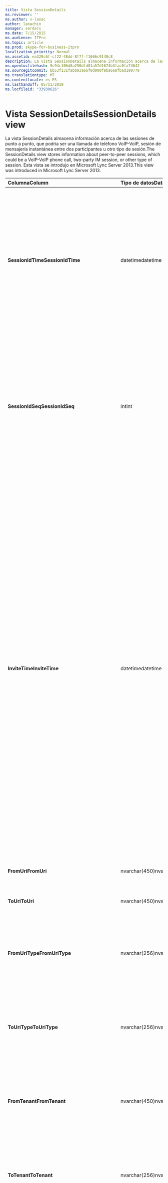 ```yaml
---
title: Vista SessionDetails
ms.reviewer: ''
ms.author: v-lanac
author: lanachin
manager: serdars
ms.date: 7/15/2015
ms.audience: ITPro
ms.topic: article
ms.prod: skype-for-business-itpro
localization_priority: Normal
ms.assetid: ea328c6f-cf22-48dd-8f7f-f1666c9148c8
description: La vista SessionDetails almacena información acerca de las sesiones de punto a punto, que podría ser una llamada de teléfono VoIP-VoIP, sesión de mensajería instantánea entre dos participantes u otro tipo de sesión. Esta vista se introdujo en Microsoft Lync Server 2013.
ms.openlocfilehash: 9c94c106d8a290dfd81a57d1674b3fac0fa74642
ms.sourcegitcommit: bb53f131fabb03a66f0d000f8ba668fbad190778
ms.translationtype: MT
ms.contentlocale: es-ES
ms.lasthandoff: 05/11/2019
ms.locfileid: "33930626"
---
```

# <a name="sessiondetails-view"></a><span data-ttu-id="d4def-104">Vista SessionDetails</span><span class="sxs-lookup"><span data-stu-id="d4def-104">SessionDetails view</span></span>
 
<span data-ttu-id="d4def-105">La vista SessionDetails almacena información acerca de las sesiones de punto a punto, que podría ser una llamada de teléfono VoIP-VoIP, sesión de mensajería instantánea entre dos participantes u otro tipo de sesión.</span><span class="sxs-lookup"><span data-stu-id="d4def-105">The SessionDetails view stores information about peer-to-peer sessions, which could be a VoIP-VoIP phone call, two-party IM session, or other type of session.</span></span> <span data-ttu-id="d4def-106">Esta vista se introdujo en Microsoft Lync Server 2013.</span><span class="sxs-lookup"><span data-stu-id="d4def-106">This view was introduced in Microsoft Lync Server 2013.</span></span>
  
|<span data-ttu-id="d4def-107">**Columna**</span><span class="sxs-lookup"><span data-stu-id="d4def-107">**Column**</span></span>|<span data-ttu-id="d4def-108">**Tipo de datos**</span><span class="sxs-lookup"><span data-stu-id="d4def-108">**Data Type**</span></span>|<span data-ttu-id="d4def-109">**Detalles**</span><span class="sxs-lookup"><span data-stu-id="d4def-109">**Details**</span></span>|
|:-----|:-----|:-----|
|<span data-ttu-id="d4def-110">**SessionIdTime**</span><span class="sxs-lookup"><span data-stu-id="d4def-110">**SessionIdTime**</span></span> <br/> |<span data-ttu-id="d4def-111">datetime</span><span class="sxs-lookup"><span data-stu-id="d4def-111">datetime</span></span>  <br/> |<span data-ttu-id="d4def-112">Hora de la solicitud de sesión.</span><span class="sxs-lookup"><span data-stu-id="d4def-112">Time of session request.</span></span> <span data-ttu-id="d4def-113">Se utiliza en forma conjunta con SessionIdSeq para identificar de forma exclusiva una sesión.</span><span class="sxs-lookup"><span data-stu-id="d4def-113">Used in conjunction with SessionIdSeq to uniquely identify a session.</span></span> <span data-ttu-id="d4def-114">Vea la tabla de [cuadros de diálogo de tabla en Skype para Business Server 2015](dialogs.md) para obtener más información.</span><span class="sxs-lookup"><span data-stu-id="d4def-114">See the [Dialogs table in Skype for Business Server 2015](dialogs.md) Table for more information.</span></span> <br/> |
|<span data-ttu-id="d4def-115">**SessionIdSeq**</span><span class="sxs-lookup"><span data-stu-id="d4def-115">**SessionIdSeq**</span></span> <br/> |<span data-ttu-id="d4def-116">int</span><span class="sxs-lookup"><span data-stu-id="d4def-116">int</span></span>  <br/> |<span data-ttu-id="d4def-117">Número de identificador para identificar la sesión.</span><span class="sxs-lookup"><span data-stu-id="d4def-117">ID number to identify the session.</span></span> <span data-ttu-id="d4def-118">Se utiliza junto con SessionIdTime para identificar de forma exclusiva una sesión.</span><span class="sxs-lookup"><span data-stu-id="d4def-118">Used in conjunction with SessionIdTime to uniquely identify a session.</span></span> <span data-ttu-id="d4def-119">Vea la [tabla en Skype para Business Server 2015 Dialogs](dialogs.md) para obtener más información.</span><span class="sxs-lookup"><span data-stu-id="d4def-119">See the [Dialogs table in Skype for Business Server 2015](dialogs.md) for more information.</span></span> <br/> |
|<span data-ttu-id="d4def-120">**InviteTime**</span><span class="sxs-lookup"><span data-stu-id="d4def-120">**InviteTime**</span></span> <br/> |<span data-ttu-id="d4def-121">datetime</span><span class="sxs-lookup"><span data-stu-id="d4def-121">datetime</span></span>  <br/> |<span data-ttu-id="d4def-122">Hora de la primera solicitud INVITE.</span><span class="sxs-lookup"><span data-stu-id="d4def-122">Time of the first INVITE request.</span></span> <span data-ttu-id="d4def-123">Este campo se rellena normalmente por datos generados a partir del mensaje INVITE inicial en la sesión.</span><span class="sxs-lookup"><span data-stu-id="d4def-123">This field is typically populated by data generated from the initial INVITE message in the session.</span></span> <span data-ttu-id="d4def-124">Si no hay ningún mensaje de invitar a continuación, se rellena el campo con la fecha y hora de la primer mensaje SIP relevante (BYE, Cancelar, mensaje o INFO).</span><span class="sxs-lookup"><span data-stu-id="d4def-124">If there is no INVITE message then the field is populated with the date and time of the first relevant SIP message (BYE, CANCEL, MESSAGE, or INFO).</span></span> <span data-ttu-id="d4def-125">Este campo se rellena normalmente por datos generados a partir del mensaje INVITE inicial en la sesión.</span><span class="sxs-lookup"><span data-stu-id="d4def-125">This field is typically populated by data generated from the initial INVITE message in the session.</span></span> <span data-ttu-id="d4def-126">Si no hay ningún mensaje de invitar a continuación, se rellena el campo con la fecha y hora de la primer mensaje SIP relevante (BYE, Cancelar, mensaje o INFO).</span><span class="sxs-lookup"><span data-stu-id="d4def-126">If there is no INVITE message then the field is populated with the date and time of the first relevant SIP message (BYE, CANCEL, MESSAGE, or INFO).</span></span>  <br/> |
|<span data-ttu-id="d4def-127">**FromUri**</span><span class="sxs-lookup"><span data-stu-id="d4def-127">**FromUri**</span></span> <br/> |<span data-ttu-id="d4def-128">nvarchar(450)</span><span class="sxs-lookup"><span data-stu-id="d4def-128">nvarchar(450)</span></span>  <br/> |<span data-ttu-id="d4def-129">URI del usuario que inició la sesión.</span><span class="sxs-lookup"><span data-stu-id="d4def-129">URI of the user who started the session.</span></span>  <br/> |
|<span data-ttu-id="d4def-130">**ToUri**</span><span class="sxs-lookup"><span data-stu-id="d4def-130">**ToUri**</span></span> <br/> |<span data-ttu-id="d4def-131">nvarchar(450)</span><span class="sxs-lookup"><span data-stu-id="d4def-131">nvarchar(450)</span></span>  <br/> |<span data-ttu-id="d4def-132">URI del usuario que ha iniciado la sesión.</span><span class="sxs-lookup"><span data-stu-id="d4def-132">URI of the user who joined the session.</span></span>  <br/> |
|<span data-ttu-id="d4def-133">**FromUriType**</span><span class="sxs-lookup"><span data-stu-id="d4def-133">**FromUriType**</span></span> <br/> |<span data-ttu-id="d4def-134">nvarchar(256)</span><span class="sxs-lookup"><span data-stu-id="d4def-134">nvarchar(256)</span></span>  <br/> |<span data-ttu-id="d4def-135">Tipo de URI del usuario que inició la sesión.</span><span class="sxs-lookup"><span data-stu-id="d4def-135">Type of URI of the user who started the session.</span></span> <span data-ttu-id="d4def-136">Consulte la [tabla UriTypes](uritypes.md) para obtener más información.</span><span class="sxs-lookup"><span data-stu-id="d4def-136">See the [UriTypes table](uritypes.md) for more information.</span></span> <br/> |
|<span data-ttu-id="d4def-137">**ToUriType**</span><span class="sxs-lookup"><span data-stu-id="d4def-137">**ToUriType**</span></span> <br/> |<span data-ttu-id="d4def-138">nvarchar(256)</span><span class="sxs-lookup"><span data-stu-id="d4def-138">nvarchar(256)</span></span>  <br/> |<span data-ttu-id="d4def-139">Tipo de URI del usuario que ha iniciado la sesión.</span><span class="sxs-lookup"><span data-stu-id="d4def-139">Type of URI of the user who joined the session.</span></span> <span data-ttu-id="d4def-140">Consulte la [tabla UriTypes](uritypes.md) para obtener más información.</span><span class="sxs-lookup"><span data-stu-id="d4def-140">See the [UriTypes table](uritypes.md) for more information.</span></span> <br/> |
|<span data-ttu-id="d4def-141">**FromTenant**</span><span class="sxs-lookup"><span data-stu-id="d4def-141">**FromTenant**</span></span> <br/> |<span data-ttu-id="d4def-142">nvarchar(450)</span><span class="sxs-lookup"><span data-stu-id="d4def-142">nvarchar(450)</span></span>  <br/> |<span data-ttu-id="d4def-143">Inquilino del usuario que inició la sesión.</span><span class="sxs-lookup"><span data-stu-id="d4def-143">Tenant of the user who started the session.</span></span> <span data-ttu-id="d4def-144">Consulte la [tabla de los inquilinos](tenants.md) para obtener más información.</span><span class="sxs-lookup"><span data-stu-id="d4def-144">See the [Tenants table](tenants.md) for more information.</span></span> <br/> |
|<span data-ttu-id="d4def-145">**ToTenant**</span><span class="sxs-lookup"><span data-stu-id="d4def-145">**ToTenant**</span></span> <br/> |<span data-ttu-id="d4def-146">nvarchar(256)</span><span class="sxs-lookup"><span data-stu-id="d4def-146">nvarchar(256)</span></span>  <br/> |<span data-ttu-id="d4def-147">El inquilino del usuario que se unió a la sesión.</span><span class="sxs-lookup"><span data-stu-id="d4def-147">The tenant of the user who joined the session.</span></span> <span data-ttu-id="d4def-148">Consulte la [tabla de los inquilinos](tenants.md) para obtener más información.</span><span class="sxs-lookup"><span data-stu-id="d4def-148">See the [Tenants table](tenants.md) for more information.</span></span> <br/> |
|<span data-ttu-id="d4def-149">**FromEndpointId**</span><span class="sxs-lookup"><span data-stu-id="d4def-149">**FromEndpointId**</span></span> <br/> |<span data-ttu-id="d4def-150">uniqueidentifier</span><span class="sxs-lookup"><span data-stu-id="d4def-150">uniqueidentifier</span></span>  <br/> |<span data-ttu-id="d4def-151">Identificador único del extremo del usuario que inició la sesión.</span><span class="sxs-lookup"><span data-stu-id="d4def-151">Unique identifier of the endpoint of the user who started the session.</span></span>  <br/> |
|<span data-ttu-id="d4def-152">**ToEndpointId**</span><span class="sxs-lookup"><span data-stu-id="d4def-152">**ToEndpointId**</span></span> <br/> |<span data-ttu-id="d4def-153">uniqueidentifier</span><span class="sxs-lookup"><span data-stu-id="d4def-153">uniqueidentifier</span></span>  <br/> |<span data-ttu-id="d4def-154">Identificador único del extremo del usuario que ha iniciado la sesión.</span><span class="sxs-lookup"><span data-stu-id="d4def-154">Unique identifier of the endpoint of the user who joined the session.</span></span>  <br/> |
|<span data-ttu-id="d4def-155">**EndTime**</span><span class="sxs-lookup"><span data-stu-id="d4def-155">**EndTime**</span></span> <br/> |<span data-ttu-id="d4def-156">datetime</span><span class="sxs-lookup"><span data-stu-id="d4def-156">datetime</span></span>  <br/> |<span data-ttu-id="d4def-157">Hora de finalización de la sesión.</span><span class="sxs-lookup"><span data-stu-id="d4def-157">End time of the session.</span></span>  <br/> |
|<span data-ttu-id="d4def-158">**FromMessageCount**</span><span class="sxs-lookup"><span data-stu-id="d4def-158">**FromMessageCount**</span></span> <br/> |<span data-ttu-id="d4def-159">int</span><span class="sxs-lookup"><span data-stu-id="d4def-159">int</span></span>  <br/> |<span data-ttu-id="d4def-160">Número de mensajes enviados por el usuario que inició la sesión.</span><span class="sxs-lookup"><span data-stu-id="d4def-160">Number of messages sent by the user who started the session.</span></span>  <br/> |
|<span data-ttu-id="d4def-161">**ToMessageCount**</span><span class="sxs-lookup"><span data-stu-id="d4def-161">**ToMessageCount**</span></span> <br/> |<span data-ttu-id="d4def-162">int</span><span class="sxs-lookup"><span data-stu-id="d4def-162">int</span></span>  <br/> |<span data-ttu-id="d4def-163">Número de mensajes enviados por el usuario que ha iniciado la sesión.</span><span class="sxs-lookup"><span data-stu-id="d4def-163">Number of messages sent by the user who joined the session.</span></span>  <br/> |
|<span data-ttu-id="d4def-164">**FromClientVersion**</span><span class="sxs-lookup"><span data-stu-id="d4def-164">**FromClientVersion**</span></span> <br/> |<span data-ttu-id="d4def-165">nvarchar(256)</span><span class="sxs-lookup"><span data-stu-id="d4def-165">nvarchar(256)</span></span>  <br/> |<span data-ttu-id="d4def-166">Versión del cliente usado por el usuario que inició la sesión.</span><span class="sxs-lookup"><span data-stu-id="d4def-166">Version of client used by the user who started the session.</span></span>  <br/> |
|<span data-ttu-id="d4def-167">**FromClientType**</span><span class="sxs-lookup"><span data-stu-id="d4def-167">**FromClientType**</span></span> <br/> |<span data-ttu-id="d4def-168">int</span><span class="sxs-lookup"><span data-stu-id="d4def-168">int</span></span>  <br/> |<span data-ttu-id="d4def-169">Cliente usado por el usuario que inició la sesión.</span><span class="sxs-lookup"><span data-stu-id="d4def-169">Client used by the user who started the session.</span></span> <span data-ttu-id="d4def-170">Consulte la [tabla UserAgentDef](useragentdef.md) para obtener más detalles.</span><span class="sxs-lookup"><span data-stu-id="d4def-170">See the [UserAgentDef table](useragentdef.md) for more details.</span></span> <br/> |
|<span data-ttu-id="d4def-171">**FromClientCategory**</span><span class="sxs-lookup"><span data-stu-id="d4def-171">**FromClientCategory**</span></span> <br/> |<span data-ttu-id="d4def-172">nvarchar(64)</span><span class="sxs-lookup"><span data-stu-id="d4def-172">nvarchar(64)</span></span>  <br/> |<span data-ttu-id="d4def-173">Nombre de la categoría del cliente usado por el usuario que inició la sesión.</span><span class="sxs-lookup"><span data-stu-id="d4def-173">Name of the category of the client used by the user who started the session.</span></span>  <br/> |
|<span data-ttu-id="d4def-174">**ToClientVersion**</span><span class="sxs-lookup"><span data-stu-id="d4def-174">**ToClientVersion**</span></span> <br/> |<span data-ttu-id="d4def-175">nvarchar(256)</span><span class="sxs-lookup"><span data-stu-id="d4def-175">nvarchar(256)</span></span>  <br/> |<span data-ttu-id="d4def-176">Versión del cliente usado por el usuario que ha iniciado la sesión</span><span class="sxs-lookup"><span data-stu-id="d4def-176">Version of client used by the user who joined the session</span></span>  <br/> |
|<span data-ttu-id="d4def-177">**ToClientType**</span><span class="sxs-lookup"><span data-stu-id="d4def-177">**ToClientType**</span></span> <br/> |<span data-ttu-id="d4def-178">int</span><span class="sxs-lookup"><span data-stu-id="d4def-178">int</span></span>  <br/> |<span data-ttu-id="d4def-179">Cliente usado por el usuario que ha iniciado la sesión.</span><span class="sxs-lookup"><span data-stu-id="d4def-179">Client used by the user who joined the session.</span></span> <span data-ttu-id="d4def-180">Consulte la [tabla UserAgentDef](useragentdef.md) para obtener más detalles.</span><span class="sxs-lookup"><span data-stu-id="d4def-180">See the [UserAgentDef table](useragentdef.md) for more details.</span></span> <br/> |
|<span data-ttu-id="d4def-181">**ToClientCategory**</span><span class="sxs-lookup"><span data-stu-id="d4def-181">**ToClientCategory**</span></span> <br/> |<span data-ttu-id="d4def-182">nvarchar(64)</span><span class="sxs-lookup"><span data-stu-id="d4def-182">nvarchar(64)</span></span>  <br/> |<span data-ttu-id="d4def-183">Nombre de la categoría del cliente usado por el usuario que ha iniciado la sesión.</span><span class="sxs-lookup"><span data-stu-id="d4def-183">Name of the category of the client used by the user who joined the session.</span></span>  <br/> |
|<span data-ttu-id="d4def-184">**TargetUri**</span><span class="sxs-lookup"><span data-stu-id="d4def-184">**TargetUri**</span></span> <br/> |<span data-ttu-id="d4def-185">nvarchar(450)</span><span class="sxs-lookup"><span data-stu-id="d4def-185">nvarchar(450)</span></span>  <br/> |<span data-ttu-id="d4def-186">URI del usuario de destino de la sesión.</span><span class="sxs-lookup"><span data-stu-id="d4def-186">URI of the target user of the session.</span></span>  <br/> |
|<span data-ttu-id="d4def-187">**TargetUriType**</span><span class="sxs-lookup"><span data-stu-id="d4def-187">**TargetUriType**</span></span> <br/> |<span data-ttu-id="d4def-188">nvarchar(450)</span><span class="sxs-lookup"><span data-stu-id="d4def-188">nvarchar(450)</span></span>  <br/> |<span data-ttu-id="d4def-189">Tipo de URI del usuario de destino para la sesión.</span><span class="sxs-lookup"><span data-stu-id="d4def-189">Type of URI of the target user for the session.</span></span> <span data-ttu-id="d4def-190">Consulte la [tabla UriTypes](uritypes.md) para obtener más información.</span><span class="sxs-lookup"><span data-stu-id="d4def-190">See the [UriTypes table](uritypes.md) for more information.</span></span> <br/> |
|<span data-ttu-id="d4def-191">**OnBehalfOfUri**</span><span class="sxs-lookup"><span data-stu-id="d4def-191">**OnBehalfOfUri**</span></span> <br/> |<span data-ttu-id="d4def-192">nvarchar(450)</span><span class="sxs-lookup"><span data-stu-id="d4def-192">nvarchar(450)</span></span>  <br/> |<span data-ttu-id="d4def-193">URI del usuario en cuyo nombre se inició la sesión.</span><span class="sxs-lookup"><span data-stu-id="d4def-193">URI of the user on whose behalf the session was started.</span></span>  <br/> |
|<span data-ttu-id="d4def-194">**OnnnBehalfOfUriType**</span><span class="sxs-lookup"><span data-stu-id="d4def-194">**OnnnBehalfOfUriType**</span></span> <br/> |<span data-ttu-id="d4def-195">nvarchar(256)</span><span class="sxs-lookup"><span data-stu-id="d4def-195">nvarchar(256)</span></span>  <br/> |<span data-ttu-id="d4def-196">Tipo de URI del usuario en cuyo nombre se inició la sesión.</span><span class="sxs-lookup"><span data-stu-id="d4def-196">Type of URI of the user on whose behalf the session was started.</span></span> <span data-ttu-id="d4def-197">Consulte la [tabla UriTypes](uritypes.md) para obtener más información.</span><span class="sxs-lookup"><span data-stu-id="d4def-197">See the [UriTypes table](uritypes.md) for more information.</span></span> <br/> |
|<span data-ttu-id="d4def-198">**OnBehalfOfTenant**</span><span class="sxs-lookup"><span data-stu-id="d4def-198">**OnBehalfOfTenant**</span></span> <br/> |<span data-ttu-id="d4def-199">nvarchar(256)</span><span class="sxs-lookup"><span data-stu-id="d4def-199">nvarchar(256)</span></span>  <br/> |<span data-ttu-id="d4def-200">Inquilino del usuario cuyas en nombre se inició la sesión.</span><span class="sxs-lookup"><span data-stu-id="d4def-200">Tenant of the user whose on behalf the session was started.</span></span> <span data-ttu-id="d4def-201">Consulte la [tabla de los inquilinos](tenants.md) para obtener más información.</span><span class="sxs-lookup"><span data-stu-id="d4def-201">See the [Tenants table](tenants.md) for more information.</span></span> <br/> |
|<span data-ttu-id="d4def-202">**ReferredByUri**</span><span class="sxs-lookup"><span data-stu-id="d4def-202">**ReferredByUri**</span></span> <br/> |<span data-ttu-id="d4def-203">nvarchar(450)</span><span class="sxs-lookup"><span data-stu-id="d4def-203">nvarchar(450)</span></span>  <br/> |<span data-ttu-id="d4def-204">URI del usuario que hizo referencia a la sesión.</span><span class="sxs-lookup"><span data-stu-id="d4def-204">URI of the user who referred the session.</span></span>  <br/> |
|<span data-ttu-id="d4def-205">**ReferredByUriType**</span><span class="sxs-lookup"><span data-stu-id="d4def-205">**ReferredByUriType**</span></span> <br/> |<span data-ttu-id="d4def-206">nvarchar(256)</span><span class="sxs-lookup"><span data-stu-id="d4def-206">nvarchar(256)</span></span>  <br/> |<span data-ttu-id="d4def-207">Tipo de URI del usuario que hizo referencia a la sesión.</span><span class="sxs-lookup"><span data-stu-id="d4def-207">Type of URI of the user who referred the session.</span></span> <span data-ttu-id="d4def-208">Consulte la [tabla UriTypes](uritypes.md) para obtener más información.</span><span class="sxs-lookup"><span data-stu-id="d4def-208">See the [UriTypes table](uritypes.md) for more information.</span></span> <br/> |
|<span data-ttu-id="d4def-209">**ReferredByTenant**</span><span class="sxs-lookup"><span data-stu-id="d4def-209">**ReferredByTenant**</span></span> <br/> |<span data-ttu-id="d4def-210">nvarchar(256)</span><span class="sxs-lookup"><span data-stu-id="d4def-210">nvarchar(256)</span></span>  <br/> |<span data-ttu-id="d4def-211">Inquilino del usuario que hizo referencia a la sesión.</span><span class="sxs-lookup"><span data-stu-id="d4def-211">Tenant of the user who referred the session.</span></span> <span data-ttu-id="d4def-212">Consulte la [tabla de los inquilinos](tenants.md) para obtener más información.</span><span class="sxs-lookup"><span data-stu-id="d4def-212">See the [Tenants table](tenants.md) for more information.</span></span> <br/> |
|<span data-ttu-id="d4def-213">**DialogId**</span><span class="sxs-lookup"><span data-stu-id="d4def-213">**DialogId**</span></span> <br/> |<span data-ttu-id="d4def-214">varchar(775)</span><span class="sxs-lookup"><span data-stu-id="d4def-214">varchar(775)</span></span>  <br/> |<span data-ttu-id="d4def-215">Identificador del cuadro de diálogo SIP.</span><span class="sxs-lookup"><span data-stu-id="d4def-215">SIP dialog ID.</span></span> <span data-ttu-id="d4def-216">El formato es:</span><span class="sxs-lookup"><span data-stu-id="d4def-216">The format is:</span></span>  <br/> <span data-ttu-id="d4def-217">cuadro de diálogo; de etiqueta; para etiqueta</span><span class="sxs-lookup"><span data-stu-id="d4def-217">dialog;from-tag;to-tag</span></span>  <br/> |
|<span data-ttu-id="d4def-218">**CorrelationId**</span><span class="sxs-lookup"><span data-stu-id="d4def-218">**CorrelationId**</span></span> <br/> |<span data-ttu-id="d4def-219">uniqueidentifier</span><span class="sxs-lookup"><span data-stu-id="d4def-219">uniqueidentifier</span></span>  <br/> |<span data-ttu-id="d4def-220">Identificador único global usado para correlacionar varias sesiones.</span><span class="sxs-lookup"><span data-stu-id="d4def-220">GUID used to correlate multiple sessions.</span></span>  <br/> |
|<span data-ttu-id="d4def-221">**ReplaceDialogIdTime**</span><span class="sxs-lookup"><span data-stu-id="d4def-221">**ReplaceDialogIdTime**</span></span> <br/> |<span data-ttu-id="d4def-222">datetime</span><span class="sxs-lookup"><span data-stu-id="d4def-222">datetime</span></span>  <br/> |<span data-ttu-id="d4def-223">Hora del cuadro de diálogo que se ha sustituido por la sesión.</span><span class="sxs-lookup"><span data-stu-id="d4def-223">Time of the dialog which was replaced by the session.</span></span> <span data-ttu-id="d4def-224">Se utiliza junto con ReplaceDialogIdSeq para identificar de forma única un cuadro de diálogo que se ha reemplazado por la sesión.</span><span class="sxs-lookup"><span data-stu-id="d4def-224">Used in conjunction with ReplaceDialogIdSeq to uniquely identify a dialog that is replaced by the session.</span></span> <span data-ttu-id="d4def-225">Vea la [tabla en Skype para Business Server 2015 Dialogs](dialogs.md) para obtener más información.</span><span class="sxs-lookup"><span data-stu-id="d4def-225">See the [Dialogs table in Skype for Business Server 2015](dialogs.md) for more information.</span></span> <br/> |
|<span data-ttu-id="d4def-226">**ReplaceDialogIdSeq**</span><span class="sxs-lookup"><span data-stu-id="d4def-226">**ReplaceDialogIdSeq**</span></span> <br/> |<span data-ttu-id="d4def-227">int</span><span class="sxs-lookup"><span data-stu-id="d4def-227">int</span></span>  <br/> |<span data-ttu-id="d4def-228">Número de identificador para identificar la sesión.</span><span class="sxs-lookup"><span data-stu-id="d4def-228">ID number to identify the session.</span></span> <span data-ttu-id="d4def-229">Se utiliza junto con ReplaceDialogIdTime para identificar de forma única un cuadro de diálogo que se ha reemplazado por la sesión.</span><span class="sxs-lookup"><span data-stu-id="d4def-229">Used in conjunction with ReplaceDialogIdTime to uniquely identify a dialog that is replaced by the session.</span></span> <span data-ttu-id="d4def-230">Vea la [tabla en Skype para Business Server 2015 Dialogs](dialogs.md) para obtener más información.</span><span class="sxs-lookup"><span data-stu-id="d4def-230">See the [Dialogs table in Skype for Business Server 2015](dialogs.md) for more information.</span></span> <br/> |
|<span data-ttu-id="d4def-231">**ReplacesDialogId**</span><span class="sxs-lookup"><span data-stu-id="d4def-231">**ReplacesDialogId**</span></span> <br/> |<span data-ttu-id="d4def-232">varchar(775)</span><span class="sxs-lookup"><span data-stu-id="d4def-232">varchar(775)</span></span>  <br/> |<span data-ttu-id="d4def-233">Identificador de diálogo reemplaza la sesión del SIP.</span><span class="sxs-lookup"><span data-stu-id="d4def-233">SIP dialog ID the session replaces.</span></span> <span data-ttu-id="d4def-234">El formato es:</span><span class="sxs-lookup"><span data-stu-id="d4def-234">The format is:</span></span>  <br/> <span data-ttu-id="d4def-235">cuadro de diálogo; de etiqueta; para etiqueta</span><span class="sxs-lookup"><span data-stu-id="d4def-235">dialog;from-tag;to-tag</span></span>  <br/> |
|<span data-ttu-id="d4def-236">**ResponseTime**</span><span class="sxs-lookup"><span data-stu-id="d4def-236">**ResponseTime**</span></span> <br/> |<span data-ttu-id="d4def-237">datetime</span><span class="sxs-lookup"><span data-stu-id="d4def-237">datetime</span></span>  <br/> |<span data-ttu-id="d4def-238">Hora de la respuesta para el primer mensaje invitar.</span><span class="sxs-lookup"><span data-stu-id="d4def-238">Time of the response to the first INVITE message.</span></span> <span data-ttu-id="d4def-239">Este campo se rellena normalmente por datos generados a partir del mensaje INVITE inicial en la sesión.</span><span class="sxs-lookup"><span data-stu-id="d4def-239">This field is typically populated by data generated from the initial INVITE message in the session.</span></span> <span data-ttu-id="d4def-240">Si no hay ningún mensaje de invitar a continuación, se rellena el campo con la fecha y hora de la primer mensaje SIP relevante (BYE, Cancelar, mensaje o INFO).</span><span class="sxs-lookup"><span data-stu-id="d4def-240">If there is no INVITE message then the field is populated with the date and time of the first relevant SIP message (BYE, CANCEL, MESSAGE, or INFO).</span></span>  <br/> |
|<span data-ttu-id="d4def-241">**ResponseCode**</span><span class="sxs-lookup"><span data-stu-id="d4def-241">**ResponseCode**</span></span> <br/> |<span data-ttu-id="d4def-242">int</span><span class="sxs-lookup"><span data-stu-id="d4def-242">int</span></span>  <br/> |<span data-ttu-id="d4def-243">Código de respuesta SIP a la invitación a la sesión.</span><span class="sxs-lookup"><span data-stu-id="d4def-243">SIP response code to the session invitation.</span></span> <span data-ttu-id="d4def-244">Este campo se rellena normalmente por datos generados a partir del mensaje INVITE inicial en la sesión.</span><span class="sxs-lookup"><span data-stu-id="d4def-244">This field is typically populated by data generated from the initial INVITE message in the session.</span></span> <span data-ttu-id="d4def-245">Si no hay ningún mensaje de invitar a continuación, se rellena el campo con la fecha y hora de la primer mensaje SIP relevante (BYE, Cancelar, mensaje o INFO).</span><span class="sxs-lookup"><span data-stu-id="d4def-245">If there is no INVITE message then the field is populated with the date and time of the first relevant SIP message (BYE, CANCEL, MESSAGE, or INFO).</span></span>  <br/> |
|<span data-ttu-id="d4def-246">**DiagnosticId**</span><span class="sxs-lookup"><span data-stu-id="d4def-246">**DiagnosticId**</span></span> <br/> |<span data-ttu-id="d4def-247">int</span><span class="sxs-lookup"><span data-stu-id="d4def-247">int</span></span>  <br/> |<span data-ttu-id="d4def-248">Identificador de diagnóstico capturado de los encabezados SIP.</span><span class="sxs-lookup"><span data-stu-id="d4def-248">Diagnostic ID captured from SIP headers.</span></span>  <br/> |
|<span data-ttu-id="d4def-249">**ContentType**</span><span class="sxs-lookup"><span data-stu-id="d4def-249">**ContentType**</span></span> <br/> |<span data-ttu-id="d4def-250">nvarchar(256)</span><span class="sxs-lookup"><span data-stu-id="d4def-250">nvarchar(256)</span></span>  <br/> |<span data-ttu-id="d4def-251">Tipo de contenido para la sesión.</span><span class="sxs-lookup"><span data-stu-id="d4def-251">Type of content for the session.</span></span>  <br/> |
|<span data-ttu-id="d4def-252">**FrontEnd**</span><span class="sxs-lookup"><span data-stu-id="d4def-252">**FrontEnd**</span></span> <br/> |<span data-ttu-id="d4def-253">nvarchar(256)</span><span class="sxs-lookup"><span data-stu-id="d4def-253">nvarchar(256)</span></span>  <br/> |<span data-ttu-id="d4def-254">FQDN del servidor Front-End que captura los datos de la sesión.</span><span class="sxs-lookup"><span data-stu-id="d4def-254">FQDN of the Front End server that captured the data for the session.</span></span>  <br/> |
|<span data-ttu-id="d4def-255">**Grupo**</span><span class="sxs-lookup"><span data-stu-id="d4def-255">**Pool**</span></span> <br/> |<span data-ttu-id="d4def-256">nvarchar(256)</span><span class="sxs-lookup"><span data-stu-id="d4def-256">nvarchar(256)</span></span>  <br/> |<span data-ttu-id="d4def-257">FQDN del grupo de servidores que captura los datos de la sesión.</span><span class="sxs-lookup"><span data-stu-id="d4def-257">FQDN of the pool that captured the data for the session.</span></span>  <br/> |
|<span data-ttu-id="d4def-258">**FromEdgeServer**</span><span class="sxs-lookup"><span data-stu-id="d4def-258">**FromEdgeServer**</span></span> <br/> |<span data-ttu-id="d4def-259">nvarchar(256)</span><span class="sxs-lookup"><span data-stu-id="d4def-259">nvarchar(256)</span></span>  <br/> |<span data-ttu-id="d4def-260">FQDN del servidor perimetral usado por el usuario que inició la sesión.</span><span class="sxs-lookup"><span data-stu-id="d4def-260">FQDN of the Edge server used by the user who started the session.</span></span>  <br/> |
|<span data-ttu-id="d4def-261">**ToEdgeServer**</span><span class="sxs-lookup"><span data-stu-id="d4def-261">**ToEdgeServer**</span></span> <br/> |<span data-ttu-id="d4def-262">nvarchar(256)</span><span class="sxs-lookup"><span data-stu-id="d4def-262">nvarchar(256)</span></span>  <br/> |<span data-ttu-id="d4def-263">FQDN del servidor perimetral usado por el usuario que inició la sesión</span><span class="sxs-lookup"><span data-stu-id="d4def-263">FQDN of the Edge server used by the user who started the session</span></span>  <br/> |
|<span data-ttu-id="d4def-264">**IsFromInternal**</span><span class="sxs-lookup"><span data-stu-id="d4def-264">**IsFromInternal**</span></span> <br/> |<span data-ttu-id="d4def-265">bit</span><span class="sxs-lookup"><span data-stu-id="d4def-265">bit</span></span>  <br/> |<span data-ttu-id="d4def-266">Indica si el usuario que inició la sesión se conectó desde la red interna.</span><span class="sxs-lookup"><span data-stu-id="d4def-266">Indicates whether the user who started the session logged on from the internal network.</span></span>  <br/> |
|<span data-ttu-id="d4def-267">**IsToInternal**</span><span class="sxs-lookup"><span data-stu-id="d4def-267">**IsToInternal**</span></span> <br/> |<span data-ttu-id="d4def-268">bit</span><span class="sxs-lookup"><span data-stu-id="d4def-268">bit</span></span>  <br/> |<span data-ttu-id="d4def-269">Indica si el usuario que ha iniciado la sesión se conectó desde la red interna.</span><span class="sxs-lookup"><span data-stu-id="d4def-269">Indicates whether the user who joined the session logged on from the internal network.</span></span>  <br/> |
|<span data-ttu-id="d4def-270">**CallPriority**</span><span class="sxs-lookup"><span data-stu-id="d4def-270">**CallPriority**</span></span> <br/> |<span data-ttu-id="d4def-271">nvarchar(256)</span><span class="sxs-lookup"><span data-stu-id="d4def-271">nvarchar(256)</span></span>  <br/> |<span data-ttu-id="d4def-272">Prioridad de llamada de la sesión.</span><span class="sxs-lookup"><span data-stu-id="d4def-272">Call priority of the session.</span></span>  <br/> |
|<span data-ttu-id="d4def-273">**FromUserFlag**</span><span class="sxs-lookup"><span data-stu-id="d4def-273">**FromUserFlag**</span></span> <br/> |<span data-ttu-id="d4def-274">smallint</span><span class="sxs-lookup"><span data-stu-id="d4def-274">smallint</span></span>  <br/> |<span data-ttu-id="d4def-275">Indica los atributos del usuario que inició la sesión.</span><span class="sxs-lookup"><span data-stu-id="d4def-275">Indicates the attributes of the user who started the session.</span></span> <span data-ttu-id="d4def-276">Se permiten las siguientes definiciones de atributo:</span><span class="sxs-lookup"><span data-stu-id="d4def-276">The following attribute definitions are allowed:</span></span>  <br/> <span data-ttu-id="d4def-277">0 x 01 - integrado con el teléfono de escritorio</span><span class="sxs-lookup"><span data-stu-id="d4def-277">0x01 - Integrated with desktop phone</span></span>  <br/> |
|<span data-ttu-id="d4def-278">**ToUserFlag**</span><span class="sxs-lookup"><span data-stu-id="d4def-278">**ToUserFlag**</span></span> <br/> |<span data-ttu-id="d4def-279">smallint</span><span class="sxs-lookup"><span data-stu-id="d4def-279">smallint</span></span>  <br/> |<span data-ttu-id="d4def-280">Indica los atributos del usuario que inició la sesión.</span><span class="sxs-lookup"><span data-stu-id="d4def-280">Indicates the attributes of the user who started the session.</span></span> <span data-ttu-id="d4def-281">Se permiten las siguientes definiciones de atributo:</span><span class="sxs-lookup"><span data-stu-id="d4def-281">The following attribute definitions are allowed:</span></span>  <br/> <span data-ttu-id="d4def-282">0 x 01 - integrado con el teléfono de escritorio</span><span class="sxs-lookup"><span data-stu-id="d4def-282">0x01 - Integrated with desktop phone</span></span>  <br/> |
|<span data-ttu-id="d4def-283">**CallFlag**</span><span class="sxs-lookup"><span data-stu-id="d4def-283">**CallFlag**</span></span> <br/> |<span data-ttu-id="d4def-284">smallint</span><span class="sxs-lookup"><span data-stu-id="d4def-284">smallint</span></span>  <br/> |<span data-ttu-id="d4def-285">Indica los atributos de llamada.</span><span class="sxs-lookup"><span data-stu-id="d4def-285">Indicates the call attributes.</span></span> <span data-ttu-id="d4def-286">Se permiten las siguientes definiciones de atributo:</span><span class="sxs-lookup"><span data-stu-id="d4def-286">The following attribute definitions are allowed:</span></span>  <br/> <span data-ttu-id="d4def-287">0 x 01 - reintento de sesión</span><span class="sxs-lookup"><span data-stu-id="d4def-287">0x01 - Retried Session</span></span>  <br/> <span data-ttu-id="d4def-288">0 x 02 - una llamada realizada por el agente en nombre de un grupo de respuesta</span><span class="sxs-lookup"><span data-stu-id="d4def-288">0x02 - A call made by agent on behalf of a Response Group</span></span>  <br/> |
|<span data-ttu-id="d4def-289">**Ubicación**</span><span class="sxs-lookup"><span data-stu-id="d4def-289">**Location**</span></span> <br/> |<span data-ttu-id="d4def-290">varchar (max)</span><span class="sxs-lookup"><span data-stu-id="d4def-290">varchar(max)</span></span>  <br/> |<span data-ttu-id="d4def-291">Ubicación de llamada de emergencia.</span><span class="sxs-lookup"><span data-stu-id="d4def-291">Location of emergency call.</span></span>  <br/> |
|<span data-ttu-id="d4def-292">**LastModifiedTime**</span><span class="sxs-lookup"><span data-stu-id="d4def-292">**LastModifiedTime**</span></span> <br/> |<span data-ttu-id="d4def-293">Fecha y hora</span><span class="sxs-lookup"><span data-stu-id="d4def-293">Datetime</span></span>  <br/> |<span data-ttu-id="d4def-294">Para uso interno por el servicio de supervisión.</span><span class="sxs-lookup"><span data-stu-id="d4def-294">For internal use by the Monitoring service.</span></span>  <br/> <span data-ttu-id="d4def-295">Este campo se introdujo en Skype para Business Server 2015.</span><span class="sxs-lookup"><span data-stu-id="d4def-295">This field was introduced in Skype for Business Server 2015.</span></span>  <br/> |
   

